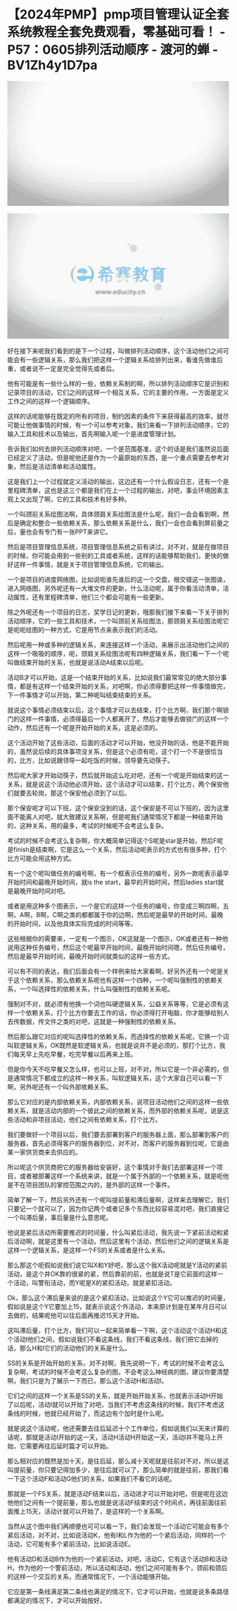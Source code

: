 # 【2024年PMP】pmp项目管理认证全套系统教程全套免费观看，零基础可看！ - P57：0605排列活动顺序 - 渡河的蝉 - BV1Zh4y1D7pa

![](img/03b4318b162e82a4465a58c1bb781ae5_0.png)

![](img/03b4318b162e82a4465a58c1bb781ae5_1.png)

好在接下来呢我们看到的是下一个过程，叫做排列活动顺序，这个活动他们之间可能会有一些逻辑关系，那么我们把这样一个逻辑关系给排列出来，看谁先做谁后重，或者说不一定是完全觉得先或者后。

他有可能是有一些什么样的一些，依赖关系制的啊，所以排列活动顺序它是识别和记录项目的活动，它们之间的这样一个相互关系，它的主要的作用，一方面是定义工作之间的这样一个逻辑顺序。

这样的话呢能够在既定的所有的项目，制约因素的条件下来获得最高的效率，就尽可能让他做事情的时候，有一个可以参考对象，我们来看一下排列活动顺序，它的输入工具和技术以及输出，首先啊输入呢一个是进度管理计划。

告诉我们如何去排列活动顺序对吧，一个是范围基准，这个的话是我们虽然说后面已经定义了活动，但是呢他还是作为一个最原始的东西，是一个重点需要去参考对象，然后是活动清单和活动属性。

这是我们上一个过程就定义活动的输出，这边还有一个什么假设日志，还有一个是里程碑清单，这也是这三个都是我们在上一个过程的输出，对吧，事业环境因素主观上又出现了啊，它的工具和技术有好多种。

一个叫颈前关系绘图法啊，具体颈肩关系绘图法是什么呢，我们一会会看到啊，然后是确定和整合一些依赖关系，那么依赖关系是什么，我们一会也会看到屏前量之后，量也会有专门有一张PPT来讲它。

然后是项目管理信息系统，项目管理信息系统之前有讲过，对不对，就是在做项目的时候，你可能会用到一些别的工具或者系统，这样的话能够帮助我们，更快的做好这样一件事情，就是关于项目管理信息系统，它的输出。

一个是项目的进度网络图，比如说呃谁先谁后的这一个交盘，根交错这一张图诶，进入网络图，另外呢还有一大堆文件的更新，什么活动呢，属于你看活动清单，活动属性，还有里程碑清单，他们三个都会可能有一些更新。

除之外呢还有一个项目的日志，奖学日记的更新，哦那我们接下来看一下关于排列活动顺序，它的一些工具和技术，一个叫颈前关系绘图法，那颈肩关系绘图法呢它是呃呃绘图的一种方式，它是用节点来表示我们的活动。

然后呢用一种或多种的逻辑关系，来连接这样一个活动，来展示出活动他们之间的这样一个吸吸的顺序，呃，颈肩关系绘图法呢有四种逻辑关系，我们看一下一个呢叫做结束开始的关系，也就是说活动A结束以后呢。

活动B才可以开始，这是一个结束开始的关系，比如说我们最常常见的绝大部分事情，都是有这样一个结束开始的关系，对吧啊，你必须得要把这样一件事情做完，下一件事情才可以开始，第二种呢叫结束结束的关系。

就说这个事情必须结束以后，这个事情才可以去结束，打个比方啊，我们那个啊锁门的这样一件事情，必须得最后一个人都离开了，然后才能够去做锁门的这样一个动作，然后还有一个呢是开始开始的关系，这是必须的。

这个活动开始了这些活动，后面的活动才可以开始，他没开始的话，他是不能开始的，虽然说后续的具体事项没关系，但是这个必须有呃，这个打一个不是很恰当的，比方，比如说跟领导一起吃饭的时候，领导要先动筷子。

然后呢大家才开始动筷子，然后就开始这么吃对吧，还有一个呢是开始结束的这一关系，就是说这个活动他必须开始，这个活动才可以结束，打个比方，两个保安他们就要去轮岗，那这个保安他必须到了以后。

那个保安呢才可以下班，这个保安没到的话，这个保安是不可以下班的，因为这里面不能离人对吧，就大致建议关系啊，但是呢我们通常情况下都是一种结束开始的，这种关系，用的最多，考试的时候呢不会考这么复杂。

考试的时候不会考这么复杂啊，你大概简单记得这个S呢是star是开始，然后F呢是finish是结束啊，它是这么一个关系，然后活动呢表示的方式也有很多种，打个比方可能会用这种方式。

有一个这个呢叫做任务的编号啊，有一个框表示任务的编号，另外一款呢表示最早开始时间和最晚开始时间，就is the start，最早的开始时间，然后ladies start就是最晚开始时间对吧。

或者是用这种多个图表示，一个是它的这样一个任务的编号，你变成三啊四啊，五啊，A啊，B啊，C啊之类的都都属于你的边啊，然后呢是最早的开始时间，最晚的开始时间，以及他具体实际完成的时间等等。

这些根据你的需要来，一定有一个图示，OK这就是一个图示，OK或者还有一种他说用这种任务编号，然后这个呢最早开始时间，最晚开始时间嗯，然后任务编号，然后是最早开始时间，最晚开始时间就类似的这样一些方式。

可以有不同的表达，我们后面会有一个样例来给大家看啊，好另外还有一个呢是关于这个依赖关系，那么依赖关系呢也有这样一个四种，一个呢叫强制性的依赖关系，一个叫选择性的依赖关系，什么叫强制性的依赖关系呢。

强制对不对，就必须有他换一个词也叫硬逻辑关系，公益关系等等，它是必须有这样一个依赖关系，打个比方你要去工作的话，你必须得打开电脑，你才能够给别人去传数据，传文件之类的对吧，这就是一种强制性的依赖关系。

然后那么跟它对应的呢叫选择性的依赖关系，而选择性的依赖关系呢，它换一个词叫软逻辑关系，OK既然是软逻辑关系，也就是说并不是必须的，那打个比方，我们每天早上先吃早餐，吃完早餐以后再来上班。

但是你今天不吃早餐又怎么样，也可以上班，对不对，所以它是一个非必需的，但是通常情况下都成立的这样一种关系，叫软逻辑关系，这个大家自己可以看一下啊，另外呢还有一个叫外部依赖关系。

那么它对应的是内部依赖关系，内部依赖关系，说项目活动他们之间的这样一些依赖关系，就是活动内部的一个彼此之间的依赖关系，而外部的依赖关系呢，说是这些活动和非项目活动，他们之间有依赖关系，打个比方。

我们要做好一个项目以后，我们要去部署到客户的服务器上面，那么部署到客户的服务器，首先必须得客户的服务器到位，对不对，而客户的服务器到位呢，它是由某一家供货商来去供应的。

所以呢这个供货商把它的服务器给安装好，这个事情对于我们去部署这样一个项目，或者被部署这样一个系统来讲，就是一个属于外部的一个依赖关系，就是呃他是不在项目团队的掌控范围之内的，是外部的这样一个事件。

简单了解一下，然后另外还有一个呢叫提前量和滞后量啊，这样来去理解它，我们只要记一个就可以了，因为你记两个或者记多个东西比较容易混对吧，我们直接记一个叫滞后量，事后量是什么意思呢。

他说是紧后活动所需要推迟的时间量，什么叫紧后活动，我先说一下紧前活动和紧后活动啊，就是这里有一个活动，然后这里有个活动，然后他们之间的逻辑关系是这样一个逻辑关系，是这样一个FS的关系或者是什么关系。

那么那这个呃假如说我们说它叫X和Y好吧，那么这个我X活动呢就是Y活动的紧前活动，是这个井OK靠的很紧的紧，然后靠前的前，也就是说T是它前面的这样一个活动，叫警衔活动，而Y呢是X的紧扣活动，就是紧扣活动。

Ok，那么这个滞后量来说的是这个紧扣活动，比如说这个Y它可以推迟的时间量，假如说是这个Y它要加上15，就表示说这个外活动，本来原计划是在某年月日可以去做的，结果呢他可以往后面再推迟15天才开始。

这叫滞后量，打个比方，我们可以一起来简单看一下啊，这个活动这个活动H和这个活动I他们之间，假如说我们不看这条线，我们不看这条线，我们把它去掉的话，那么H和I它们的活动他们的关系是什么。

SS的关系是开始开始的关系，对不对啊，我先说明一下，考试的时候不会考这么复杂啊，考试的时候不会考这么复杂的图，不会考这么神经病的图，建议你要清楚啊，我们只是为了展示一下而已，那么这个活动H和活动I。

它们之间的这样一个关系是SS的关系，就是开始开始关系，也就表示活动H开始了以后呢，活动I就可以开始了对吧，当我们不考虑这条线的时候，我们不考虑这条线的时候，他就已经开始了，而这边有个加时是什么呢。

就是说这个活动呢，他还需要去往后延迟十个工作单位，假如说我们以天来计算的话呢，那就是活动I开始的这一天，活动H活动H开始这一天，活动I并不能马上开始，它需要再往后延时篇才可以开始。

那么相对应的既然是加十天，是往后延，那么减十天呢就是往前对不对，所以是这叫提前量，你只要记得加多少，是往后就可以了，那么简单的就是往前，那我们看一下这个活动F和活动G他们的关系，如果我们不看它的话呢。

那就是一个FS关系，就是活动F结束以后，活动进才可以开始对吧，但是呢在这边他他们之间有一个提前量，那么也就是说活动F结束的这个时间点，再往前面往前面推上15天，活动计就可以开始了，是这样的一个关系啊。

当然从这个图中我们再顺便也可可以看一下，我们会发现一个活动它可能会有多个紧后活动，对不对，比如说活动K，他有I和L作为他的一个紧后活动，同样的一个活动，它可能有多个紧前活动，比如说活动E。

他有活动D和活动B作为他的一个紧前活动，对吧，活动C，它有这个活动B和活动H，作为他的一个警前活动，所以活动和活动，他们之间可能有多个，颈前和颈后的这样一个交互的关系，而通常情况下，一个活动能够开始。

它应是第一条线满足第二条线也满足的情况下，它才可以开始，也就是说多条路径都满足的情况下，才可以开始按好。

